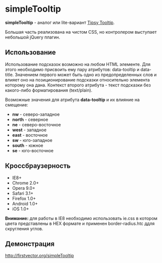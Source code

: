 simpleTooltip
=============

**simpleTooltip** - аналог или lite-вариант [Tipsy Tooltip](https://github.com/jaz303/tipsy).

Большая часть реализована на чистом CSS, но контролером выступает небольшой jQuery плагин.

Использование
-------
Использование подсказок возможно на любом HTML элементе. Для этого необходимо присвоить ему пару атрибутов: 
data-tooltip и data-title. Значением первого может быть одно из предопределенных слов и влияет оно на позиционирование 
подсказки относительно элемента которому она дана. Контекст второго атрибута - текст подсказки без какого-либо 
форматирования (text/plain).

Возможные значения для атрибута **data-tooltip** и их влияние на смещение:
- **nw** - северо-западное
- **north** - северное
- **ne** - северо-восточное
- **west** - западное
- **east** - восточное
- **sw** - юго-западное
- **south** - южное
- **se** - юго-восточное

Кроссбраузерность
-------
- IE8+
- Chrome 2.0+
- Opera 9.0+
- Safari 3.1+
- Firefox 1.0+
- Android 1.0+
- iOS 1.0+

**Внимание:** для работы в IE8 необходимо использовать ie.css в котором цвета представлены в HEX формате и 
применен border-radius.htc ддля скругления углов.

Демонстрация
-------
http://firstvector.org/simpleTooltip
